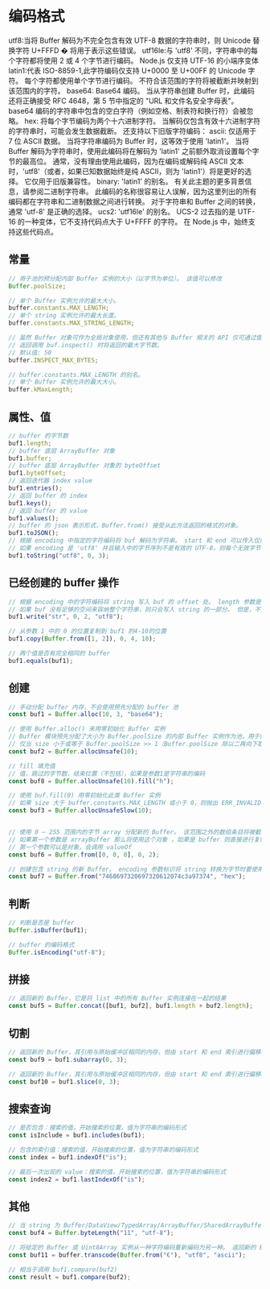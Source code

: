 # 编码格式
utf8:当将 Buffer 解码为不完全包含有效 UTF-8 数据的字符串时，则 Unicode 替换字符 U+FFFD � 将用于表示这些错误。
utf16le:与 'utf8' 不同，字符串中的每个字符都将使用 2 或 4 个字节进行编码。 Node.js 仅支持 UTF-16 的小端序变体
latin1:代表 ISO-8859-1,此字符编码仅支持 U+0000 至 U+00FF 的 Unicode 字符。 每个字符都使用单个字节进行编码。 不符合该范围的字符将被截断并映射到该范围内的字符。
base64: Base64 编码。 当从字符串创建 Buffer 时，此编码还将正确接受 RFC 4648，第 5 节中指定的 "URL 和文件名安全字母表"。 base64 编码的字符串中包含的空白字符（例如空格、制表符和换行符）会被忽略。
hex: 将每个字节编码为两个十六进制字符。 当解码仅包含有效十六进制字符的字符串时，可能会发生数据截断。
还支持以下旧版字符编码：
ascii: 仅适用于 7 位 ASCII 数据。 当将字符串编码为 Buffer 时，这等效于使用 'latin1'。 当将 Buffer 解码为字符串时，使用此编码将在解码为 'latin1' 之前额外取消设置每个字节的最高位。 通常，没有理由使用此编码，因为在编码或解码纯 ASCII 文本时，'utf8'（或者，如果已知数据始终是纯 ASCII，则为 'latin1'）将是更好的选择。 它仅用于旧版兼容性。
binary: 'latin1' 的别名。 有关此主题的更多背景信息，请参阅二进制字符串。 此编码的名称很容易让人误解，因为这里列出的所有编码都在字符串和二进制数据之间进行转换。 对于字符串和 Buffer 之间的转换，通常 'utf-8' 是正确的选择。
ucs2: 'utf16le' 的别名。 UCS-2 过去指的是 UTF-16 的一种变体，它不支持代码点大于 U+FFFF 的字符。 在 Node.js 中，始终支持这些代码点。

## 常量
```js
// 用于池的预分配内部 Buffer 实例的大小（以字节为单位）。 该值可以修改
Buffer.poolSize;

// 单个 Buffer 实例允许的最大大小。
buffer.constants.MAX_LENGTH;
// 单个 string 实例允许的最大长度。
buffer.constants.MAX_STRING_LENGTH;

// 虽然 Buffer 对象可作为全局对象使用，但还有其他与 Buffer 相关的 API 仅可通过使用 require('buffer') 访问的 buffer 模块使用。
// 返回调用 buf.inspect() 时将返回的最大字节数。
// 默认值: 50
buffer.INSPECT_MAX_BYTES;

// buffer.constants.MAX_LENGTH 的别名。
// 单个 Buffer 实例允许的最大大小。
buffer.kMaxLength;
```

## 属性、值
```js
// buffer 的字节数
buf1.length;
// buffer 底层 ArrayBuffer 对象
buf1.buffer;
// buffer 底层 ArrayBuffer 对象的 byteOffset
buf1.byteOffset;
// 返回迭代器 index value
buf1.entries();
// 返回 buffer 的 index
buf1.keys();
// 返回 buffer 的 value
buf1.values();
// buffer 的 json 表示形式，Buffer.from() 接受从此方法返回的格式的对象。
buf1.toJSON();
// 根据 encoding 中指定的字符编码将 buf 解码为字符串。 start 和 end 可以传入仅解码 buf 的子集
// 如果 encoding 是 'utf8' 并且输入中的字节序列不是有效的 UTF-8，则每个无效字节都将替换为替换字符 U+FFFD。
buf1.toString("utf8", 0, 3);
```

## 已经创建的 buffer 操作
```js
// 根据 encoding 中的字符编码将 string 写入 buf 的 offset 处。 length 参数是要写入的字节数（写入的字节数不会超过 buf.length - offset）。
// 如果 buf 没有足够的空间来容纳整个字符串，则只会写入 string 的一部分。 但是，不会写入部分编码的字符。
buf1.write("str", 0, 2, "utf8");

// 从参数 1 中的 0 的位置复制到 buf1 的4-10的位置
buf1.copy(Buffer.from([1, 2]), 0, 4, 10);

// 两个值是否有完全相同的 buffer
buf1.equals(buf1);
```

## 创建
```js
// 手动分配 buffer 内存，不会使用预先分配的 buffer 池
const buf1 = Buffer.alloc(10, 3, "base64");

// 使用 Buffer.alloc() 来用零初始化 Buffer 实例
// Buffer 模块预先分配了大小为 Buffer.poolSize 的内部 Buffer 实例作为池，用于快速分配使用 Buffer.allocUnsafe()、Buffer.from(array)、Buffer.concat() 创建的新 Buffer 实例，
// 仅当 size 小于或等于 Buffer.poolSize >> 1（Buffer.poolSize 除以二再向下取整）时才使用弃用的 new Buffer(size) 构造函数。
const buf2 = Buffer.allocUnsafe(10);

// fill 填充值
// 值，跳过的字节数，结束位置（不包括），如果是参数1是字符串的编码
const buf8 = Buffer.allocUnsafe(10).fill("h");

// 使用 buf.fill(0) 用零初始化此类 Buffer 实例
// 如果 size 大于 buffer.constants.MAX_LENGTH 或小于 0，则抛出 ERR_INVALID_OPT_VALUE
const buf3 = Buffer.allocUnsafeSlow(10);


// 使用 0 – 255 范围内的字节 array 分配新的 Buffer。 该范围之外的数组条目将被截断 , 2,3参数为 指定了 arrayBuffer 中将由 Buffer 共享的内存范围
// 如果第一个参数是 arrayBuffer 那么将使用这个对象 ，如果是 buffer 则直接进行复制
// 第一个参数可以是对象，会调用 valueOf
const buf6 = Buffer.from([0, 0, 0], 0, 2);

// 创建包含 string 的新 Buffer。 encoding 参数标识将 string 转换为字节时要使用的字符编码
const buf7 = Buffer.from("7468697320697320612074c3a97374", "hex");
```

## 判断
```js
// 判断是否是 buffer
Buffer.isBuffer(buf1);

// buffer 的编码格式
Buffer.isEncoding("utf-8");
```

## 拼接
```js
// 返回新的 Buffer，它是将 list 中的所有 Buffer 实例连接在一起的结果
const buf5 = Buffer.concat([buf1, buf2], buf1.length + buf2.length);

```

## 切割
```js
// 返回新的 Buffer，其引用与原始缓冲区相同的内存，但由 start 和 end 索引进行偏移和裁剪。
const buf9 = buf1.subarray(0, 3);

// 返回新的 Buffer，其引用与原始缓冲区相同的内存，但由 start 和 end 索引进行偏移和裁剪。
const buf10 = buf1.slice(0, 3);
```

## 搜索查询
```js
// 是否包含：搜索的值，开始搜索的位置，值为字符串的编码形式
const isInclude = buf1.includes(buf1);

// 包含的索引值：搜索的值，开始搜索的位置，值为字符串的编码形式
const index = buf1.indexOf("is");

// 最后一次出现的 value：搜索的值，开始搜索的位置，值为字符串的编码形式
const index2 = buf1.lastIndexOf("is");
```

## 其他
```js
// 当 string 为 Buffer/DataView/TypedArray/ArrayBuffer/SharedArrayBuffer 时，返回 .byteLength 报告的字节长度。
const buf4 = Buffer.byteLength("11", "utf-8");

// 将给定的 Buffer 或 Uint8Array 实例从一种字符编码重新编码为另一种。 返回新的 Buffer 实例。
const buf11 = buffer.transcode(Buffer.from("€"), "utf8", "ascii");

// 相当于调用 buf1.compare(buf2)
const result = buf1.compare(buf2);
```
